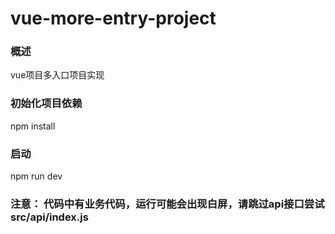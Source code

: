 # vue-more-entry-project

### 概述
vue项目多入口项目实现

### 初始化项目依赖

npm install

### 启动

npm run dev

### 注意： 代码中有业务代码，运行可能会出现白屏，请跳过api接口尝试  src/api/index.js